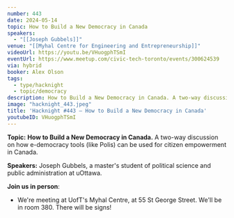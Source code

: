 ```yaml
---
number: 443
date: 2024-05-14
topic: How to Build a New Democracy in Canada
speakers:
  - "[[Joseph Gubbels]]"
venue: "[[Myhal Centre for Engineering and Entrepreneurship]]"
videoUrl: https://youtu.be/VHuogphTSmI
eventUrl: https://www.meetup.com/civic-tech-toronto/events/300624539
via: hybrid
booker: Alex Olson
tags:
  - type/hacknight
  - topic/democracy
description: How to Build a New Democracy in Canada. A two-way discussion on how e-democracy tools (like Polis) can be used for citizen empowerment in Canada.
image: "hacknight_443.jpeg"
title: 'Hacknight #443 – How to Build a New Democracy in Canada'
youtubeID: VHuogphTSmI
---
```

**Topic:** **How to Build a New Democracy in Canada.** A two-way discussion on how e-democracy tools (like Polis) can be used for citizen empowerment in Canada.

**Speakers:** Joseph Gubbels, a master's student of political science and public administration at uOttawa.

**Join us in person**:

* We're meeting at UofT's Myhal Centre, at 55 St George Street. We'll be in room 380. There will be signs!
